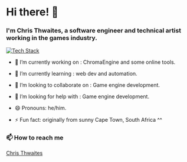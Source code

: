 Hi there! 👋
============
### I'm Chris Thwaites, a software engineer and technical artist working in the games industry.

[![Tech Stack](https://skillicons.dev/icons?i=python,cpp,cs,unreal,unity,django,js,bootstrap,html,css&perline=5)](https://skillicons.dev)

- 🔭 I’m currently working on : ChromaEngine and some online tools.
- 🌱 I’m currently learning : web dev and automation.
- 👯 I’m looking to collaborate on : Game engine development.
- 🤔 I’m looking for help with : Game engine development.

- 😄 Pronouns: he/him.
- ⚡ Fun fact: originally from sunny Cape Town, South Africa ^^ 


### 📫 How to reach me
[Chris Thwaites](mailto:chrthw@gmail.com?subject=[GitHub]%20Source%20Han%20Sans)
